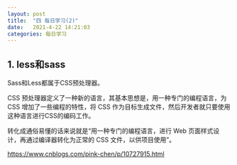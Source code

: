 ```yaml
---
layout: post
title:  "四 每日学习(2)"
date:   2021-4-22 14:21:03
categories: 每日学习
---
```


## 1. less和sass

Sass和Less都属于CSS预处理器。

CSS 预处理器定义了一种新的语言，其基本思想是，用一种专门的编程语言，为 CSS 增加了一些编程的特性，将 CSS 作为目标生成文件，然后开发者就只要使用这种语言进行CSS的编码工作。

转化成通俗易懂的话来说就是“用一种专门的编程语言，进行 Web 页面样式设计，再通过编译器转化为正常的 CSS 文件，以供项目使用”。

https://www.cnblogs.com/pink-chen/p/10727915.html